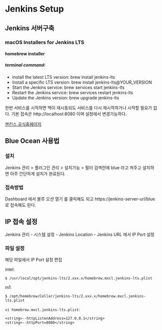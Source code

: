 # Jenkins Setup

## Jenkins 서버구축

### macOS Installers for Jenkins LTS

#### homebrew installer

##### terminal command:

* Install the latest LTS version: brew install jenkins-lts
* Install a specific LTS version: brew install jenkins-lts@YOUR_VERSION
* Start the Jenkins service: brew services start jenkins-lts
* Restart the Jenkins service: brew services restart jenkins-lts
* Update the Jenkins version: brew upgrade jenkins-lts

한번 서비스를 시작하면 맥이 재시동되도 서비스를 다시 재시작하거나 시작할 필요가 없다.
기본 접속은 http://localhost:8080 이며 설정에서 변경가능하다.

[젠킨스 공식홈페이지](https://www.jenkins.io/download/lts/macos/)

## Blue Ocean 사용법

### 설치

Jenkins 관리 > 플러그인 관리 > 설치가능 > 필터 검색란에 blue 라고 쳐주고 설치하면 아주 간단하게 설치가 완료된다.

### 접속방법

Dashboard 에서 블루 오션 열기 를 클릭해도 되고 https://jenkins-server-url/blue 로 접속해도 된다.

## IP 접속 설정

Jenkins 관리 - 시스템 설정 - Jenkins Location - Jenkins URL 에서 IP Port 설정

### 파일 설정

해당 파일에서 IP Port 설정 편집

intel:
```
$ /usr/local/opt/jenkins-lts/2.xxx.x/homebrew.mxcl.jenkins-lts.plist
```

m1:
```
$ /opt/homebrew/Cellar/jenkins-lts/2.xxx.x/homebrew.mxcl.jenkins-lts.plist
```

`vi homebrew.mxcl.jenkins-lts.plist`:
```
<string>--httpListenAddress=127.0.0.1</string>
<string>--httpPort=8080</string>
```